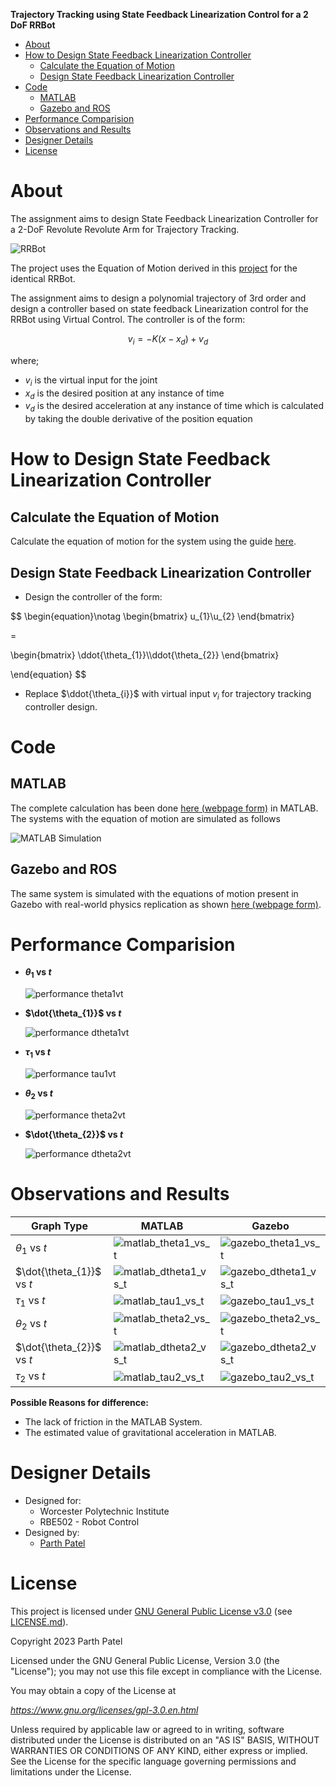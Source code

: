 **Trajectory Tracking using State Feedback Linearization Control for a 2 DoF RRBot**

<!-- TOC -->

- [About](#about)
- [How to Design State Feedback Linearization Controller](#how-to-design-state-feedback-linearization-controller)
    - [Calculate the Equation of Motion](#calculate-the-equation-of-motion)
    - [Design State Feedback Linearization Controller](#design-state-feedback-linearization-controller)
- [Code](#code)
    - [MATLAB](#matlab)
    - [Gazebo and ROS](#gazebo-and-ros)
- [Performance Comparision](#performance-comparision)
- [Observations and Results](#observations-and-results)
- [Designer Details](#designer-details)
- [License](#license)

<!-- /TOC -->

# About

The assignment aims to design State Feedback Linearization Controller for a 2-DoF Revolute Revolute Arm for Trajectory Tracking.

![RRBot](./Docs/Images/RRBot.png)

The project uses the Equation of Motion derived in this [project](https://github.com/parth-20-07/2-DoF-Revolute-Revolute-robot-arm-Equation-of-Motion) for the identical RRBot.

The assignment aims to design a polynomial trajectory of 3rd order and design a controller based on state feedback  Linearization control for the RRBot using Virtual Control. The controller is of the form:

$$
v_{i} = - K(x - x_{d}) + v_{d}
$$

where;

- $v_{i}$ is the virtual input for the joint
- $x_{d}$ is the desired position at any instance of time
- $v_{d}$ is the desired acceleration at any instance of time which is calculated by taking the double derivative of the position equation

# How to Design State Feedback Linearization Controller

## Calculate the Equation of Motion

Calculate the equation of motion for the system using the guide [here](https://github.com/parth-20-07/2-DoF-Revolute-Revolute-robot-arm-Equation-of-Motion).

## Design State Feedback Linearization Controller

- Design the controller of the form:

$$
\begin{equation}\notag
\begin{bmatrix}
u_{1}\\u_{2}
\end{bmatrix}

=

\begin{bmatrix}
\ddot{\theta_{1}}\\\ddot{\theta_{2}}
\end{bmatrix}

\end{equation}
$$

- Replace $\ddot{\theta_{i}}$ with virtual input $v_{i}$ for trajectory tracking controller design.

# Code

## MATLAB
The complete calculation has been done [here (webpage form)](https://htmlpreview.github.io/?https://github.com/parth-20-07/Trajectory-Tracking-using-State-Feedback-Linearization-Control-for-a-2-DoF-RRBot/blob/main/Solution/MATLAB/main.html) in MATLAB. The systems with the equation of motion are simulated as follows

![MATLAB Simulation](./Docs/Images/MATLAB%20Simulation.gif)

## Gazebo and ROS

The same system is simulated with the equations of motion present in Gazebo with real-world physics replication as shown [here (webpage form)](https://htmlpreview.github.io/?https://github.com/parth-20-07/Trajectory-Tracking-using-State-Feedback-Linearization-Control-for-a-2-DoF-RRBot/blob/main/Solution/Gazebo/rrbot_traj_control.html).

# Performance Comparision

- **$\theta_{1}$ vs $t$**

  ![performance theta1vt](./Docs/Images/comparision_theta1.jpg)
  
- **$\dot{\theta_{1}}$ vs $t$**

  ![performance dtheta1vt](./Docs/Images/comparision_dtheta1.jpg)
  
- **$\tau_{1}$ vs $t$**

  ![performance tau1vt](./Docs/Images/comparision_tau1.jpg)

- **$\theta_{2}$ vs $t$**

  ![performance theta2vt](./Docs/Images/comparision_theta2.jpg)
  
- **$\dot{\theta_{2}}$ vs $t$**

  ![performance dtheta2vt](./Docs/Images/comparision_dtheta2.jpg)


# Observations and Results

| Graph Type                | MATLAB                                                | Gazebo                                                 |
| ------------------------- | ----------------------------------------------------- | ------------------------------------------------------ |
| $\theta_{1}$ vs $t$       | ![matlab_theta1_vs_t](./Solution/MATLAB/theta1.jpg)   | ![gazebo_theta1_vs_t](./Solution/Gazebo/theta1.jpg)    |
| $\dot{\theta_{1}}$ vs $t$ | ![matlab_dtheta1_vs_t](./Solution/MATLAB/dtheta1.jpg) | ![gazebo_dtheta1_vs_t](./Solution/Gazebo/dtheta1.jpg)  |
| $\tau_{1}$ vs $t$         | ![matlab_tau1_vs_t](./Solution/MATLAB/tau1.jpg)       | ![gazebo_tau1_vs_t](./Solution/Gazebo/tau1.jpg)        |
| $\theta_{2}$ vs $t$       | ![matlab_theta2_vs_t](./Solution/MATLAB/theta2.jpg)   | ![gazebo_theta2_vs_t](./Solution/Gazebo/theta2.jpg)    |
| $\dot{\theta_{2}}$ vs $t$ | ![matlab_dtheta2_vs_t](./Solution/MATLAB/dtheta2.jpg) | ![gazebo_dtheta2_vs_t](./Solution/Gazebo/dtheta2.jpg) |
| $\tau_{2}$ vs $t$         | ![matlab_tau2_vs_t](./Solution/MATLAB/tau2.jpg)       | ![gazebo_tau2_vs_t](./Solution/Gazebo/tau2.jpg)        |

**Possible Reasons for difference:**
- The lack of friction in the MATLAB System.
- The estimated value of gravitational acceleration in MATLAB.

# Designer Details

- Designed for:
  - Worcester Polytechnic Institute
  - RBE502 - Robot Control
- Designed by:
  - [Parth Patel](mailto:parth.pmech@gmail.com)

# License

This project is licensed under [GNU General Public License v3.0](https://www.gnu.org/licenses/gpl-3.0.en.html) (see [LICENSE.md](LICENSE.md)).

Copyright 2023 Parth Patel

Licensed under the GNU General Public License, Version 3.0 (the "License"); you may not use this file except in compliance with the License.

You may obtain a copy of the License at

_https://www.gnu.org/licenses/gpl-3.0.en.html_

Unless required by applicable law or agreed to in writing, software distributed under the License is distributed on an "AS IS" BASIS, WITHOUT WARRANTIES OR CONDITIONS OF ANY KIND, either express or implied. See the License for the specific language governing permissions and limitations under the License.
